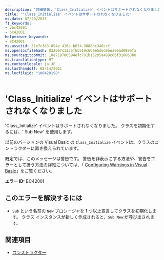 ```yaml
---
description: "詳細情報: 'Class_Initialize' イベントはサポートされなくなりました"
title: "'Class_Initialize' イベントはサポートされなくなりました"
ms.date: 07/20/2015
f1_keywords:
- vbc42001
- bc42001
helpviewer_keywords:
- BC42001
ms.assetid: 31e7c383-894e-416c-b834-3688cc340ccf
ms.openlocfilehash: 032667c1235f6b519c66ae5d6d9bea0ead0896fa
ms.sourcegitcommit: 10e719780594efc781b15295e499c66f316068b8
ms.translationtype: HT
ms.contentlocale: ja-JP
ms.lasthandoff: 02/14/2021
ms.locfileid: "100428198"
---
```

# <a name="class_initialize-event-is-no-longer-supported"></a>'Class_Initialize' イベントはサポートされなくなりました

'Class_Initialize' イベントはサポートされなくなりました。 クラスを初期化するには、' Sub New' を使用します。  
  
 以前のバージョンの Visual Basic の `Class_Initialize` イベントは、クラスのコントラクターに置き換えられています。  
  
 既定では、このメッセージは警告です。 警告を非表示にする方法や、警告をエラーとして扱う方法の詳細については、「 [Configuring Warnings in Visual Basic](/visualstudio/ide/configuring-warnings-in-visual-basic)」をご覧ください。  
  
 **エラー ID:** BC42001  
  
## <a name="to-correct-this-error"></a>このエラーを解決するには  
  
- `Sub` という名前の `New` プロシージャを 1 つ以上宣言してクラスを初期化します。 クラス インスタンスが新しく作成されると、`Sub New` が呼び出されます。  
  
## <a name="see-also"></a>関連項目

- [コンストラクター](../programming-guide/concepts/object-oriented-programming.md#constructors)
